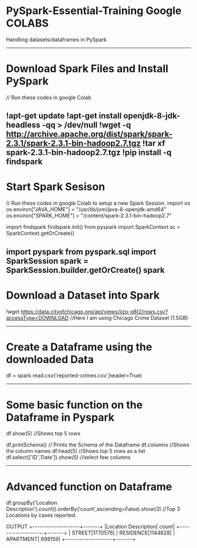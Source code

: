 # PySpark-Essential-Training Google COLABS
Handling datasets/dataframes in PySpark

----------------------------------------------------
# Download Spark Files and Install PySpark 
// Run these codes in google Colab

!apt-get update
!apt-get install openjdk-8-jdk-headless -qq > /dev/null
!wget -q http://archive.apache.org/dist/spark/spark-2.3.1/spark-2.3.1-bin-hadoop2.7.tgz
!tar xf spark-2.3.1-bin-hadoop2.7.tgz
!pip install -q findspark
---------------------------------------------------
# Start Spark Sesison
// Run these codes in google Colab to setup a new Spark Session.
import os
os.environ["JAVA_HOME"] = "/usr/lib/jvm/java-8-openjdk-amd64"
os.environ["SPARK_HOME"] = "/content/spark-2.3.1-bin-hadoop2.7"

import findspark
findspark.init()
from pyspark import SparkContext
sc = SparkContext.getOrCreate()

import pyspark
from pyspark.sql import SparkSession
spark = SparkSession.builder.getOrCreate() 
spark
--------------------------------------------------
# Download a Dataset into Spark

!wget https://data.cityofchicago.org/api/views/ijzp-q8t2/rows.csv?accessType=DOWNLOAD
//Here I am using Chicago Crime Dataset (1.5GB)

--------------------------------------------------
# Create a Dataframe using the downloaded Data

df = spark.read.csv('reported-crimes.csv',header=True)

---------------------------------------------------
# Some basic function on the Dataframe in Pyspark

df.show(5) //Shows top 5 rows

df.printSchema() // Prints the Schema of the Dataframe
df.columns //Shows the column names
df.head(5) //Shows top 5 rows as a list
df.select(['ID','Date']).show(5) //select few columns

----------------------------------------------------
# Advanced function on Dataframe

df.groupBy('Location Description').count().orderBy('count',ascending=False).show(3) //Top 3 Locations by cases reported.

OUTPUT 
+--------------------+-------+
|Location Description|  count|
+--------------------+-------+
|              STREET|1770576|
|           RESIDENCE|1144628|
|           APARTMENT| 698159|
+--------------------+-------+
